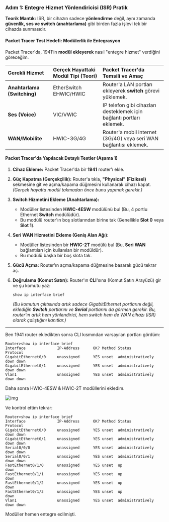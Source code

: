 ### Adım 1: Entegre Hizmet Yönlendiricisi (ISR) Pratik

**Teorik Mantık:** ISR, bir cihazın sadece **yönlendirme** değil, aynı zamanda **güvenlik, ses ve switch (anahtarlama)** gibi birden fazla işlevi tek bir cihazda sunmasıdır.

#### Packet Tracer Test Hedefi: Modülerlik ile Entegrasyon

Packet Tracer'da, 1941'in **modül ekleyerek** nasıl "entegre hizmet" verdiğini göreceğim.

| Gerekli Hizmet | Gerçek Hayattaki Modül Tipi (Teori) | Packet Tracer'da Temsili ve Amaç |
| :--- | :--- | :--- |
| **Anahtarlama (Switching)** | EtherSwitch EHWIC/HWIC | Router'a LAN portları ekleyerek **switch** görevi yüklemek. |
| **Ses (Voice)** | VIC/VWIC | IP telefon gibi cihazları desteklemek için bağlantı portları eklemek. |
| **WAN/Mobilite** | HWIC-3G/4G | Router'a mobil internet (3G/4G) veya seri WAN bağlantısı eklemek. |

#### Packet Tracer'da Yapılacak Detaylı Testler (Aşama 1)

1.  **Cihaz Ekleme:** Packet Tracer'da bir **1941** router'ı ekle.
   
2.  **Güç Kapatma (Gerçekçilik):** Router'a tıkla, **"Physical" (Fiziksel)** sekmesine git ve açma/kapama düğmesini kullanarak cihazı kapat. *(Gerçek hayatta modül takmadan önce bunu yapmak gerekir.)*

3.  **Switch Hizmetini Ekleme (Anahtarlama):**
      * Modüller listesinden **HWIC-4ESW** modülünü bul (Bu, 4 portlu Ethernet **Switch** modülüdür).
      * Bu modülü router'ın boş slotlarından birine tak (Genellikle **Slot 0** veya **Slot 1**).

4.  **Seri WAN Hizmetini Ekleme (Geniş Alan Ağı):**
      * Modüller listesinden bir **HWIC-2T** modülü bul (Bu, **Seri WAN** bağlantıları için kullanılan bir modüldür).
      * Bu modülü başka bir boş slota tak.

5.  **Gücü Açma:** Router'ın açma/kapama düğmesine basarak gücü tekrar aç.

6.  **Doğrulama (Komut Satırı):** Router'ın **CLI**'sına (Komut Satırı Arayüzü) gir ve şu komutu yaz:
    ```
    show ip interface brief
    ```
    *(Bu komutun çıktısında artık sadece GigabitEthernet portlarını değil, eklediğin **Switch** portlarını ve **Serial** portlarını da görmen gerekir.
    Bu, router'ın artık hem yönlendirici, hem switch hem de WAN cihazı (ISR) olarak çalıştığını kanıtlar.)*

-----

Ben 1941 router ekledikten sonra CLI kısmından varsayılan portları gördüm:

```
Router>show ip interface brief
Interface              IP-Address      OK? Method Status                Protocol 
GigabitEthernet0/0     unassigned      YES unset  administratively down down 
GigabitEthernet0/1     unassigned      YES unset  administratively down down 
Vlan1                  unassigned      YES unset  administratively down down
```

Daha sonra HWIC-4ESW & HWIC-2T modüllerini ekledim.

![img](https://i.ibb.co/rRHkzhSj/1-IRS-Mod-l.png)

Ve kontrol ettim tekrar:

```
Router>show ip interface brief
Interface              IP-Address      OK? Method Status                Protocol 
GigabitEthernet0/0     unassigned      YES unset  administratively down down 
GigabitEthernet0/1     unassigned      YES unset  administratively down down 
Serial0/0/0            unassigned      YES unset  administratively down down 
Serial0/0/1            unassigned      YES unset  administratively down down 
FastEthernet0/1/0      unassigned      YES unset  up                    down 
FastEthernet0/1/1      unassigned      YES unset  up                    down 
FastEthernet0/1/2      unassigned      YES unset  up                    down 
FastEthernet0/1/3      unassigned      YES unset  up                    down 
Vlan1                  unassigned      YES unset  administratively down down
```

Modüller hemen entegre edilmişti.

